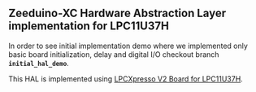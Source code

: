 ## Zeeduino-XC Hardware Abstraction Layer implementation for LPC11U37H

In order to see initial implementation demo where we implemented only basic board initialization, delay and digital I/O checkout branch **`initial_hal_demo`**.

This HAL is implemented using [LPCXpresso V2 Board for LPC11U37H](http://www.nxp.com/products/software-and-tools/hardware-development-tools/lpcxpresso-boards/lpcxpresso-board-for-lpc11u37h:OM13074).
